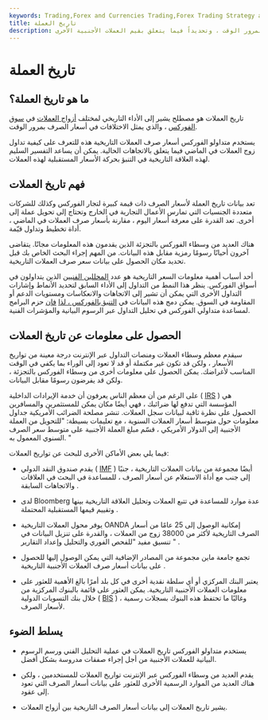 ```yaml
---
keywords: Trading,Forex and Currencies Trading,Forex Trading Strategy and Education,Strategy and Education
title: تاريخ العملة
description: تاريخ العملة هو مصطلح يشير إلى قيم العملة الأساسية بمرور الوقت ، وتحديداً فيما يتعلق بقيم العملات الأجنبية الأخرى.
---
```


# تاريخ العملة
## ما هو تاريخ العملة؟

تاريخ العملات هو مصطلح يشير إلى الأداء التاريخي لمختلف [أزواج العملات](/foreign-currency-pairs) في [سوق الفوركس](/forex) ، والذي يمثل الاختلافات في أسعار الصرف بمرور الوقت.

يستخدم متداولو الفوركس أسعار صرف العملات التاريخية هذه للتعرف على كيفية تداول زوج العملات في الماضي فيما يتعلق بالاتجاهات الحالية. يمكن أن يساعد التفسير السليم لهذه العلاقة التاريخية في التنبؤ بحركة الأسعار المستقبلية لهذه العملات.

## فهم تاريخ العملات

تعد بيانات تاريخ العملة لأسعار الصرف ذات قيمة كبيرة لتجار الفوركس وكذلك للشركات متعددة الجنسيات التي تمارس الأعمال التجارية في الخارج وتحتاج إلى تحويل عملة إلى أخرى. تعد القدرة على معرفة أسعار اليوم ، مقارنة بأسعار صرف العملات في الماضي ، أداة تخطيط وتداول قيّمة.

هناك العديد من وسطاء الفوركس بالتجزئة الذين يقدمون هذه المعلومات مجانًا. يتقاضى آخرون أحيانًا رسومًا رمزية مقابل هذه البيانات. من المهم إجراء البحث الخاص بك قبل تحديد مكان الحصول على بيانات سعر صرف العملات التاريخية.

أحد أسباب أهمية معلومات السعر التاريخية هو عدد [المحللين الفنيين](/technical-analyst) الذين يتداولون في أسواق الفوركس. ينظر هذا النمط من التداول إلى الأداء السابق لتحديد الأنماط وإشارات التداول الأخرى التي يمكن أن تشير إلى الاتجاهات والانعكاسات ومستويات الدعم أو المقاومة في السوق. يمكن دمج هذه البيانات في [التنبؤ بالفوركس ، لذا](/forex-forecast-and-forecasting-software) [فإن](/forex-forecast-and-forecasting-software) حزم البرامج لمساعدة متداولي الفوركس في تحليل التداول عبر الرسوم البيانية والمؤشرات الفنية.

## الحصول على معلومات عن تاريخ العملات

سيقدم معظم وسطاء العملات ومنصات التداول عبر الإنترنت درجة معينة من تواريخ الأسعار ، ولكن قد تكون غير مكتملة أو قد لا تعود إلى الوراء بما يكفي في الوقت المناسب لأغراضك. يمكن الحصول على معلومات أخرى من وسطاء الفوركس بالتجزئة ، ولكن قد يفرضون رسومًا مقابل البيانات.

على الرغم من أن معظم الناس يعرفون أن خدمة الإيرادات الداخلية ( [IRS](/irs) ) هي المؤسسة التي تدفع لها ضرائبك ، فهي أيضًا مكان يمكن للمستثمرين والمسافرين الحصول على نظرة ثاقبة لبيانات سجل العملات. تنشر مصلحة الضرائب الأمريكية جداول معلومات حول متوسط أسعار العملات السنوية ، مع تعليمات بسيطة: "للتحويل من العملة الأجنبية إلى الدولار الأمريكي ، قسّم مبلغ العملة الأجنبية على متوسط سعر الصرف السنوي المعمول به. "

فيما يلي بعض الأماكن الأخرى للبحث عن تواريخ العملات:

- يقدم صندوق النقد الدولي ( [IMF](/imf) ) أيضًا مجموعة من بيانات العملات التاريخية ، جنبًا إلى جنب مع أداة الاستعلام عن أسعار الصرف ، للمساعدة في البحث في العلاقات والاتجاهات السابقة .

- لدى Bloomberg عدة موارد للمساعدة في تتبع العملات وتحليل العلاقة التاريخية بينها وتقييم قيمها المستقبلية المحتملة .

- يوفر محول العملات التاريخية OANDA إمكانية الوصول إلى 25 عامًا من أسعار الصرف التاريخية لأكثر من 38000 زوج من العملات ، والقدرة على تنزيل البيانات في تنسيق مفيد "للفحص الفوري والتحليل وإعداد التقارير " .

- تجمع جامعة ماين مجموعة من المصادر الإضافية التي يمكن الوصول إليها للحصول على بيانات أسعار صرف العملات الأجنبية التاريخية .

- يعتبر البنك المركزي أو أي سلطة نقدية أخرى في كل بلد أمرًا بالغ الأهمية للعثور على معلومات العملات الأجنبية التاريخية. يمكن العثور على قائمة بالبنوك المركزية من خلال بنك التسويات الدولية ( [BIS](/bis) ) ، وغالبًا ما تحتفظ هذه البنوك بسجلات رسمية لأسعار الصرف.

## يسلط الضوء

- يستخدم متداولو الفوركس تاريخ العملات في عملية التحليل الفني ورسم الرسوم البيانية للعملات الأجنبية من أجل إجراء صفقات مدروسة بشكل أفضل.

- يقدم العديد من وسطاء الفوركس عبر الإنترنت تواريخ العملات للمستخدمين ، ولكن هناك العديد من الموارد الرسمية الأخرى للعثور على بيانات أسعار الصرف التي تعود إلى عقود.

- يشير تاريخ العملات إلى بيانات أسعار الصرف التاريخية بين أزواج العملات.


